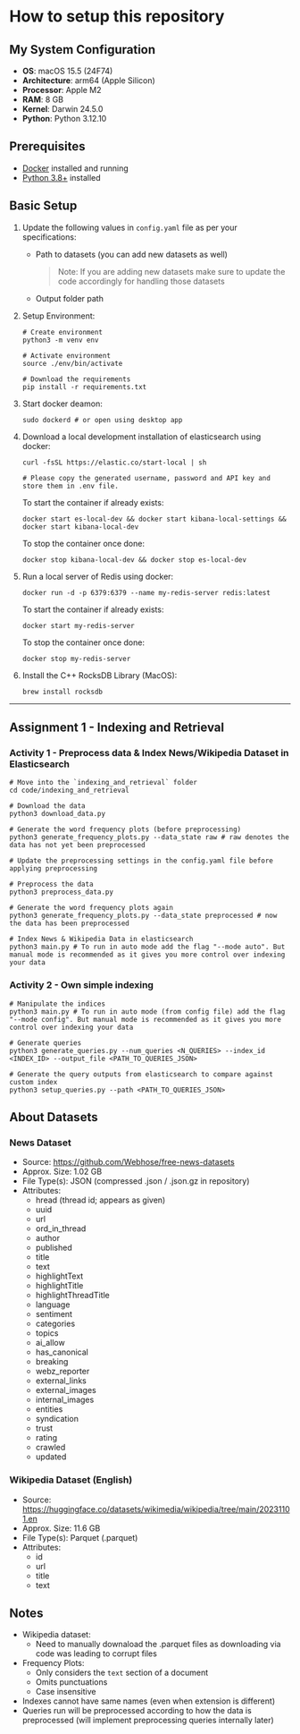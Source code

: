 # How to setup this repository

## My System Configuration

- **OS**: macOS 15.5 (24F74)
- **Architecture**: arm64 (Apple Silicon)
- **Processor**: Apple M2
- **RAM**: 8 GB
- **Kernel**: Darwin 24.5.0
- **Python**: Python 3.12.10

## Prerequisites

- [Docker](https://docs.docker.com/get-docker/) installed and running
- [Python 3.8+](https://www.python.org/downloads/) installed

## Basic Setup

1. Update the following values in `config.yaml` file as per your specifications:
    - Path to datasets (you can add new datasets as well)
      > Note: If you are adding new datasets make sure to update the code accordingly for handling those datasets

    - Output folder path

2. Setup Environment:

    ```shell
    # Create environment
    python3 -m venv env

    # Activate environment
    source ./env/bin/activate

    # Download the requirements
    pip install -r requirements.txt
    ```

3. Start docker deamon:

    ```shell
    sudo dockerd # or open using desktop app
    ```

4. Download a local development installation of elasticsearch using docker:

    ```shell
    curl -fsSL https://elastic.co/start-local | sh

    # Please copy the generated username, password and API key and store them in .env file.
    ```

    To start the container if already exists:

    ```shell
    docker start es-local-dev && docker start kibana-local-settings && docker start kibana-local-dev
    ```

    To stop the container once done:

    ```shell
    docker stop kibana-local-dev && docker stop es-local-dev
    ```

5. Run a local server of Redis using docker:

    ```shell
    docker run -d -p 6379:6379 --name my-redis-server redis:latest
    ```

    To start the container if already exists:

    ```shell
    docker start my-redis-server
    ```

    To stop the container once done:

    ```shell
    docker stop my-redis-server
    ```

6. Install the C++ RocksDB Library (MacOS):

    ```shell
    brew install rocksdb
    ```

---

## Assignment 1 - Indexing and Retrieval

### Activity 1 - Preprocess data & Index News/Wikipedia Dataset in Elasticsearch

```shell
# Move into the `indexing_and_retrieval` folder
cd code/indexing_and_retrieval

# Download the data
python3 download_data.py

# Generate the word frequency plots (before preprocessing)
python3 generate_frequency_plots.py --data_state raw # raw denotes the data has not yet been preprocessed

# Update the preprocessing settings in the config.yaml file before applying preprocessing

# Preprocess the data
python3 preprocess_data.py

# Generate the word frequency plots again
python3 generate_frequency_plots.py --data_state preprocessed # now the data has been preprocessed

# Index News & Wikipedia Data in elasticsearch
python3 main.py # To run in auto mode add the flag "--mode auto". But manual mode is recommended as it gives you more control over indexing your data
```

### Activity 2 - Own simple indexing

```shell
# Manipulate the indices
python3 main.py # To run in auto mode (from config file) add the flag "--mode config". But manual mode is recommended as it gives you more control over indexing your data

# Generate queries
python3 generate_queries.py --num_queries <N_QUERIES> --index_id <INDEX_ID> --output_file <PATH_TO_QUERIES_JSON>

# Generate the query outputs from elasticsearch to compare against custom index
python3 setup_queries.py --path <PATH_TO_QUERIES_JSON>
```

## About Datasets

### News Dataset

- Source: <https://github.com/Webhose/free-news-datasets>  
- Approx. Size: 1.02 GB  
- File Type(s): JSON (compressed .json / .json.gz in repository)  
- Attributes:  
  - hread (thread id; appears as given)  
  - uuid  
  - url  
  - ord_in_thread  
  - author  
  - published  
  - title  
  - text  
  - highlightText  
  - highlightTitle  
  - highlightThreadTitle  
  - language  
  - sentiment  
  - categories  
  - topics  
  - ai_allow  
  - has_canonical  
  - breaking  
  - webz_reporter  
  - external_links  
  - external_images  
  - internal_images  
  - entities  
  - syndication  
  - trust  
  - rating  
  - crawled  
  - updated  

### Wikipedia Dataset (English)

- Source: <https://huggingface.co/datasets/wikimedia/wikipedia/tree/main/20231101.en>  
- Approx. Size: 11.6 GB  
- File Type(s): Parquet (.parquet)  
- Attributes:  
  - id  
  - url  
  - title  
  - text

## Notes

- Wikipedia dataset:
  - Need to manually downaload the .parquet files as downloading via code was leading to corrupt files
- Frequency Plots:
  - Only considers the `text` section of a document
  - Omits punctuations
  - Case insensitive
- Indexes cannot have same names (even when extension is different)
- Queries run will be preprocessed according to how the data is preprocessed (will implement preprocessing queries internally later)
